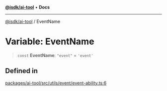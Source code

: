 [**@isdk/ai-tool**](../README.md) • **Docs**

***

[@isdk/ai-tool](../globals.md) / EventName

# Variable: EventName

> `const` **EventName**: `"event"` = `'event'`

## Defined in

[packages/ai-tool/src/utils/event/event-ability.ts:6](https://github.com/isdk/ai-tool.js/blob/b0813174e9b350ae47231f8e5f885150313123b0/src/utils/event/event-ability.ts#L6)

